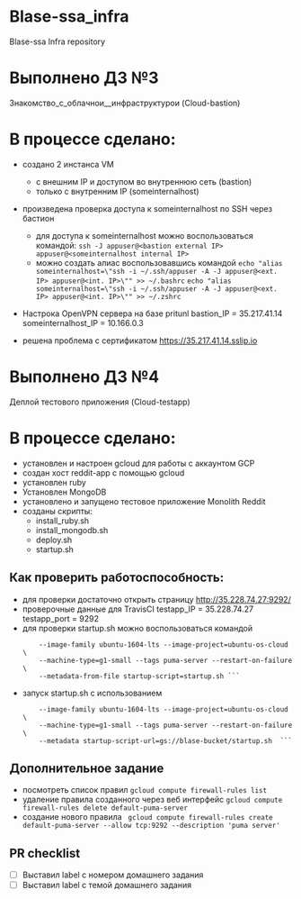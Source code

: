 # Blase-ssa_infra
Blase-ssa Infra repository

# Выполнено ДЗ №3
Знакомство_с_облачнои__инфраструктурои (Cloud-bastion)

# В процессе сделано:
 - создано 2 инстанса VM
	- с внешним IP и доступом во внутреннюю сеть (bastion)
	- только с внутренним IP (someinternalhost)
 - произведена проверка доступа к someinternalhost по SSH через бастион
	- для доступа к someinternalhost можно воспользоваться командой:
	``` ssh -J appuser@<bastion external IP> appuser@<someinternalhost internal IP> ```
	- можно создать алиас воспользовавшись командой
	``` echo "alias someinternalhost=\"ssh -i ~/.ssh/appuser -A -J appuser@<ext. IP> appuser@<int. IP>\"" >> ~/.bashrc ```
	``` echo "alias someinternalhost=\"ssh -i ~/.ssh/appuser -A -J appuser@<ext. IP> appuser@<int. IP>\"" >> ~/.zshrc ```
 - Настрока OpenVPN сервера на базе pritunl
bastion_IP = 35.217.41.14
someinternalhost_IP = 10.166.0.3

 - решена проблема с сертификатом https://35.217.41.14.sslip.io

# Выполнено ДЗ №4

Деплой тестового приложения (Cloud-testapp)

# В процессе сделано:
 - установлен и настроен gcloud для работы с аккаунтом GCP
 - создан хост reddit-app с помощью gcloud
 - установлен ruby
 - Установлен MongoDB
 - установлено и запущено тестовое приложение Monolith Reddit
 - созданы скрипты:
	- install_ruby.sh
	- install_mongodb.sh
	- deploy.sh
	- startup.sh

## Как проверить работоспособность:
 - для проверки достаточно открыть страницу http://35.228.74.27:9292/
 - проверочные данные для TravisCI
testapp_IP = 35.228.74.27
testapp_port = 9292
 - для проверки startup.sh можно воспользоваться командой
 	``` gcloud compute instances create reddit-app-2 --boot-disk-size=10GB \
		--image-family ubuntu-1604-lts --image-project=ubuntu-os-cloud \
		--machine-type=g1-small --tags puma-server --restart-on-failure \
		--metadata-from-file startup-script=startup.sh ```
 - запуск startup.sh с использованием
 	``` gcloud compute instances create reddit-app-2 --boot-disk-size=10GB \
		--image-family ubuntu-1604-lts --image-project=ubuntu-os-cloud \
		--machine-type=g1-small --tags puma-server --restart-on-failure \
		--metadata startup-script-url=gs://blase-bucket/startup.sh  ```

## Дополнительное задание
 - посмотреть список правил
	``` gcloud compute firewall-rules list ```
 - удаление правила созданного через веб интерфейс
	``` gcloud compute firewall-rules delete default-puma-server ```
 - создание нового правила
	```  gcloud compute firewall-rules create default-puma-server --allow tcp:9292 --description 'puma server' ```

## PR checklist
 - [ ] Выставил label с номером домашнего задания
 - [ ] Выставил label с темой домашнего задания
